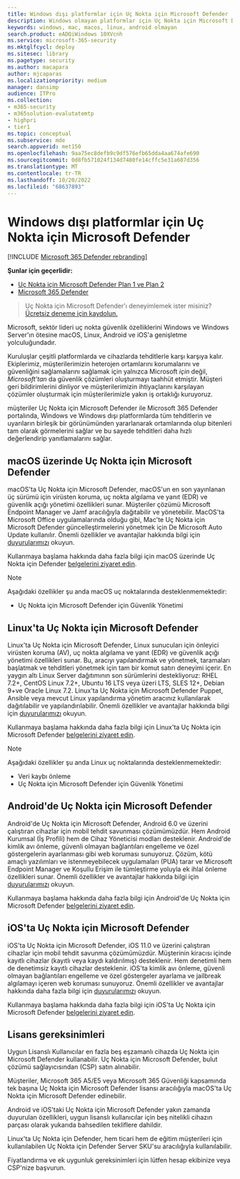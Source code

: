 ```yaml
---
title: Windows dışı platformlar için Uç Nokta için Microsoft Defender
description: Windows olmayan platformlar için Uç Nokta için Microsoft Defender özellikleri hakkında bilgi edinin
keywords: windows, mac, macos, linux, android olmayan
search.product: eADQiWindows 10XVcnh
ms.service: microsoft-365-security
ms.mktglfcycl: deploy
ms.sitesec: library
ms.pagetype: security
ms.author: macapara
author: mjcaparas
ms.localizationpriority: medium
manager: dansimp
audience: ITPro
ms.collection:
- m365-security
- m365solution-evalutatemtp
- highpri
- tier1
ms.topic: conceptual
ms.subservice: mde
search.appverid: met150
ms.openlocfilehash: 9aa75ec8defb9c9df576efb65dda4aa674afe690
ms.sourcegitcommit: 0d8fb571024f134d7480fe14cffc5e31a687d356
ms.translationtype: MT
ms.contentlocale: tr-TR
ms.lasthandoff: 10/20/2022
ms.locfileid: "68637893"
---
```

# <a name="microsoft-defender-for-endpoint-for-non-windows-platforms"></a>Windows dışı platformlar için Uç Nokta için Microsoft Defender

[!INCLUDE [Microsoft 365 Defender rebranding](../../includes/microsoft-defender.md)]

**Şunlar için geçerlidir:**
- [Uç Nokta için Microsoft Defender Plan 1 ve Plan 2](https://go.microsoft.com/fwlink/p/?linkid=2154037)
- [Microsoft 365 Defender](https://go.microsoft.com/fwlink/?linkid=2118804)

> Uç Nokta için Microsoft Defender'ı deneyimlemek ister misiniz? [Ücretsiz deneme için kaydolun.](https://signup.microsoft.com/create-account/signup?products=7f379fee-c4f9-4278-b0a1-e4c8c2fcdf7e&ru=https://aka.ms/MDEp2OpenTrial?ocid=docs-wdatp-exposedapis-abovefoldlink)

Microsoft, sektör lideri uç nokta güvenlik özelliklerini Windows ve Windows Server'ın ötesine macOS, Linux, Android ve iOS'a genişletme yolculuğundadır.

Kuruluşlar çeşitli platformlarda ve cihazlarda tehditlerle karşı karşıya kalır. Ekiplerimiz, müşterilerimizin heterojen ortamlarını korumalarını ve güvenliğini sağlamalarını sağlamak için yalnızca Microsoft *için* değil, *Microsoft'tan* da güvenlik çözümleri oluşturmayı taahhüt etmiştir. Müşteri geri bildirimlerini dinliyor ve müşterilerimizin ihtiyaçlarını karşılayan çözümler oluşturmak için müşterilerimizle yakın iş ortaklığı kuruyoruz.

müşteriler Uç Nokta için Microsoft Defender ile Microsoft 365 Defender portalında, Windows ve Windows dışı platformlarda tüm tehditlerin ve uyarıların birleşik bir görünümünden yararlanarak ortamlarında olup bitenleri tam olarak görmelerini sağlar ve bu sayede tehditleri daha hızlı değerlendirip yanıtlamalarını sağlar.

## <a name="microsoft-defender-for-endpoint-on-macos"></a>macOS üzerinde Uç Nokta için Microsoft Defender

macOS'ta Uç Nokta için Microsoft Defender, macOS'un en son yayınlanan üç sürümü için virüsten koruma, uç nokta algılama ve yanıt (EDR) ve güvenlik açığı yönetimi özellikleri sunar. Müşteriler çözümü Microsoft Endpoint Manager ve Jamf aracılığıyla dağıtabilir ve yönetebilir. MacOS'ta Microsoft Office uygulamalarında olduğu gibi, Mac'te Uç Nokta için Microsoft Defender güncelleştirmelerini yönetmek için De Microsoft Auto Update kullanılır. Önemli özellikler ve avantajlar hakkında bilgi için [duyurularımızı](https://techcommunity.microsoft.com/t5/microsoft-defender-atp/bg-p/MicrosoftDefenderATPBlog/label-name/macOS) okuyun.

Kullanmaya başlama hakkında daha fazla bilgi için macOS üzerinde Uç Nokta için Defender [belgelerini ziyaret edin](microsoft-defender-endpoint-mac.md).

> [!NOTE]
> Aşağıdaki özellikler şu anda macOS uç noktalarında desteklenmemektedir:
>
> - Uç Nokta için Microsoft Defender için Güvenlik Yönetimi

## <a name="microsoft-defender-for-endpoint-on-linux"></a>Linux'ta Uç Nokta için Microsoft Defender

Linux'ta Uç Nokta için Microsoft Defender, Linux sunucuları için önleyici virüsten koruma (AV), uç nokta algılama ve yanıt (EDR) ve güvenlik açığı yönetimi özellikleri sunar. Bu, aracıyı yapılandırmak ve yönetmek, taramaları başlatmak ve tehditleri yönetmek için tam bir komut satırı deneyimi içerir. En yaygın altı Linux Server dağıtımının son sürümlerini destekliyoruz: RHEL 7.2+, CentOS Linux 7.2+, Ubuntu 16 LTS veya üzeri LTS, SLES 12+, Debian 9+ve Oracle Linux 7.2. Linux'ta Uç Nokta için Microsoft Defender Puppet, Ansible veya mevcut Linux yapılandırma yönetim aracınız kullanılarak dağıtılabilir ve yapılandırılabilir. Önemli özellikler ve avantajlar hakkında bilgi için [duyurularımızı](https://techcommunity.microsoft.com/t5/microsoft-defender-atp/bg-p/MicrosoftDefenderATPBlog/label-name/Linux) okuyun.

Kullanmaya başlama hakkında daha fazla bilgi için Linux'ta Uç Nokta için Microsoft Defender [belgelerini ziyaret edin](microsoft-defender-endpoint-linux.md).


> [!NOTE]
> Aşağıdaki özellikler şu anda Linux uç noktalarında desteklenmemektedir:
>
> - Veri kaybı önleme
> - Uç Nokta için Microsoft Defender için Güvenlik Yönetimi

## <a name="microsoft-defender-for-endpoint-on-android"></a>Android'de Uç Nokta için Microsoft Defender

Android'de Uç Nokta için Microsoft Defender, Android 6.0 ve üzerini çalıştıran cihazlar için mobil tehdit savunması çözümümüzdür. Hem Android Kurumsal (İş Profili) hem de Cihaz Yöneticisi modları desteklenir. Android'de kimlik avı önleme, güvenli olmayan bağlantıları engelleme ve özel göstergelerin ayarlanması gibi web koruması sunuyoruz. Çözüm, kötü amaçlı yazılımları ve istenmeyebilecek uygulamaları (PUA) tarar ve Microsoft Endpoint Manager ve Koşullu Erişim ile tümleştirme yoluyla ek ihlal önleme özellikleri sunar. Önemli özellikler ve avantajlar hakkında bilgi için [duyurularımızı](https://techcommunity.microsoft.com/t5/microsoft-defender-atp/bg-p/MicrosoftDefenderATPBlog/label-name/Android) okuyun.

Kullanmaya başlama hakkında daha fazla bilgi için Android'de Uç Nokta için Microsoft Defender [belgelerini ziyaret edin](microsoft-defender-endpoint-android.md).

## <a name="microsoft-defender-for-endpoint-on-ios"></a>iOS'ta Uç Nokta için Microsoft Defender

iOS'ta Uç Nokta için Microsoft Defender, iOS 11.0 ve üzerini çalıştıran cihazlar için mobil tehdit savunma çözümümüzdür. Müşterinin kiracısı içinde kayıtlı cihazlar (kayıtlı veya kaydı kaldırılmış) desteklenir. Hem denetimli hem de denetimsiz kayıtlı cihazlar desteklenir. iOS'ta kimlik avı önleme, güvenli olmayan bağlantıları engelleme ve özel göstergeler ayarlama ve jailbreak algılamayı içeren web koruması sunuyoruz. Önemli özellikler ve avantajlar hakkında daha fazla bilgi için [duyurularımızı](https://techcommunity.microsoft.com/t5/microsoft-defender-for-endpoint/bg-p/MicrosoftDefenderATPBlog/label-name/iOS) okuyun.

Kullanmaya başlama hakkında daha fazla bilgi için iOS'ta Uç Nokta için Microsoft Defender [belgelerini ziyaret edin](microsoft-defender-endpoint-ios.md).

## <a name="licensing-requirements"></a>Lisans gereksinimleri

Uygun Lisanslı Kullanıcılar en fazla beş eşzamanlı cihazda Uç Nokta için Microsoft Defender kullanabilir. Uç Nokta için Microsoft Defender, bulut çözümü sağlayıcısından (CSP) satın alınabilir.

Müşteriler, Microsoft 365 A5/E5 veya Microsoft 365 Güvenliği kapsamında tek başına Uç Nokta için Microsoft Defender lisansı aracılığıyla macOS'ta Uç Nokta için Microsoft Defender edinebilir.

Android ve iOS'taki Uç Nokta için Microsoft Defender yakın zamanda duyurulan özellikleri, uygun lisanslı kullanıcılar için beş nitelikli cihazın parçası olarak yukarıda bahsedilen tekliflere dahildir.

Linux'ta Uç Nokta için Defender, hem ticari hem de eğitim müşterileri için kullanılabilen Uç Nokta için Defender Server SKU'su aracılığıyla kullanılabilir.

Fiyatlandırma ve ek uygunluk gereksinimleri için lütfen hesap ekibinize veya CSP'nize başvurun.
